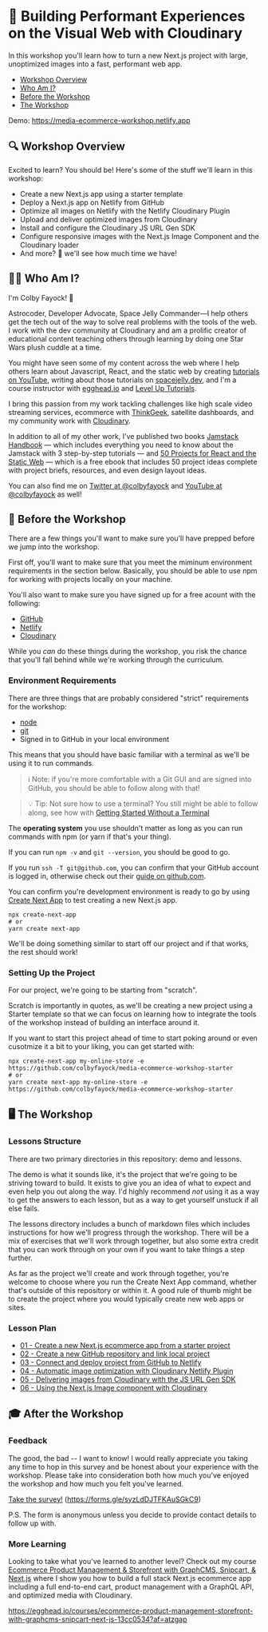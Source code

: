 # 🚀 Building Performant Experiences on the Visual Web with Cloudinary

In this workshop you'll learn how to turn a new Next.js project with large, unoptimized images into a fast, performant web app.

* [Workshop Overview](#-workshop-overview)
* [Who Am I?](#-who-am-i)
* [Before the Workshop](#-before-the-workshop)
* [The Workshop](#-the-workshop)

Demo: https://media-ecommerce-workshop.netlify.app

## 🔍 Workshop Overview

Excited to learn? You should be! Here's some of the stuff we'll learn in this workshop:
* Create a new Next.js app using a starter template
* Deploy a Next.js app on Netlify from GitHub
* Optimize all images on Netlify with the Netlify Cloudinary Plugin
* Upload and deliver optimized images from Cloudinary
* Install and configure the Cloudinary JS URL Gen SDK
* Configure responsive images with the Next.js Image Component and the Cloudinary loader
* And more? 👀 we'll see how much time we have!

## 👨‍🚀 Who Am I?

I'm Colby Fayock! 👋

Astrocoder, Developer Advocate, Space Jelly Commander—I help others get the tech out of the way to solve real problems with the tools of the web. I work with the dev community at Cloudinary and am a prolific creator of educational content teaching others through learning by doing one Star Wars plush cuddle at a time.

You might have seen some of my content across the web where I help others learn about Javascript, React, and the static web by creating [tutorials on YouTube](https://www.youtube.com/colbyfayock), writing about those tutorials on [spacejelly.dev](https://spacejelly.dev/), and I'm a course instructor with [egghead.io](https://egghead.io/instructors/colby-fayock?af=atzgap) and [Level Up Tutorials](https://www.leveluptutorials.com/tutorials/ecommerce-on-the-jamstack-with-snipcart-next-js-and-wordpress).

I bring this passion from my work tackling challenges like high scale video streaming services, ecommerce with [ThinkGeek](https://twitter.com/thinkgeek), satellite dashboards, and my community work with [Cloudinary](https://cloudinary.com/).

In addition to all of my other work, I've published two books [Jamstack Handbook](https://jamstackhandbook.com/) — which includes everything you need to know about the Jamstack with 3 step-by-step tutorials — and [50 Projects for React and the Static Web](https://50reactprojects.com/) — which is a free ebook that includes 50 project ideas complete with project briefs, resources, and even design layout ideas.

You can also find me on [Twitter at @colbyfayock](https://twitter.com/colbyfayock) and [YouTube at @colbyfayock](https://youtube.com/colbyfayock) as well!

## 🧰 Before the Workshop

There are a few things you'll want to make sure you'll have prepped before we jump into the workshop.

First off, you'll want to make sure that you meet the miminum environment requirements in the section below. Basically, you should be able to use npm for working with projects locally on your machine.

You'll also want to make sure you have signed up for a free acount with the following:
- [GitHub](https://github.com/)
- [Netlify](https://netlify.com/)
- [Cloudinary](https://cloudinary.com/)

While you _can_ do these things during the workshop, you risk the chance that you'll fall behind while we're working through the curriculum.

### Environment Requirements

There are three things that are probably considered "strict" requirements for the workshop:
* [node](https://nodejs.org/en/)
* [git](https://git-scm.com/)
* Signed in to GitHub in your local environment

This means that you should have basic familiar with a terminal as we'll be using it to run commands.

> ℹ️ Note: if you're more comfortable with a Git GUI and are signed into GitHub, you should be able to follow along with that!

> 💡 Tip: Not sure how to use a terminal? You still might be able to follow along, see how with [Getting Started Without a Terminal](https://github.com/colbyfayock/media-ecommerce-workshop/blob/main/help/Getting%20Started%20Without%20a%20Terminal.md)

The **operating system** you use shouldn't matter as long as you can run commands with npm (or yarn if that's your thing).

If you can run `npm -v` and `git --version`, you should be good to go.

If you run `ssh -T git@github.com`, you can confirm that your GitHub account is logged in, otherwise check out their [guide on github.com](https://docs.github.com/en/get-started/quickstart/set-up-git).

You can confirm you're development environment is ready to go by using [Create Next App](https://nextjs.org/docs/api-reference/create-next-app) to test creating a new Next.js app.

```
npx create-next-app
# or
yarn create next-app
```

We'll be doing something similar to start off our project and if that works, the rest should work!

### Setting Up the Project

For our project, we're going to be starting from "scratch".

Scratch is importantly in quotes, as we'll be creating a new project using a Starter template so that we can focus on learning how to integrate the tools of the workshop instead of building an interface around it.

If you want to start this project ahead of time to start poking around or even cusotmize it a bit to your liking, you can get started with:

```
npx create-next-app my-online-store -e https://github.com/colbyfayock/media-ecommerce-workshop-starter
# or
yarn create next-app my-online-store -e https://github.com/colbyfayock/media-ecommerce-workshop-starter
```

## 🖥 The Workshop

### Lessons Structure

There are two primary directories in this repository: demo and lessons.

The demo is what it sounds like, it's the project that we're going to be striving toward to build. It exists to give you an idea of what to expect and even help you out along the way. I'd highly recommend _not_ using it as a way to get the answers to each lesson, but as a way to get yourself unstuck if all else fails.

The lessons directory includes a bunch of markdown files which includes instructions for how we'll progress through the workshop. There will be a mix of exercises that we'll work through together, but also some extra credit that you can work through on your own if you want to take things a step further.

As far as the project we'll create and work through together, you're welcome to choose where you run the Create Next App command, whether that's outside of this repository or within it. A good rule of thumb might be to create the project where you would typically create new web apps or sites.

### Lesson Plan

* [01 - Create a new Next.js ecommerce app from a starter project](https://github.com/colbyfayock/media-ecommerce-workshop/blob/main/lessons/01%20-%20Create%20a%20new%20Next.js%20ecommerce%20app%20from%20a%20starter%20project.md)
* [02 - Create a new GitHub repository and link local project](https://github.com/colbyfayock/media-ecommerce-workshop/blob/main/lessons/02%20-%20Create%20a%20new%20GitHub%20repository%20and%20link%20local%20project.md)
* [03 - Connect and deploy project from GitHub to Netlify](https://github.com/colbyfayock/media-ecommerce-workshop/blob/main/lessons/03%20-%20Connect%20and%20deploy%20project%20from%20GitHub%20to%20Netlify.md)
* [04 - Automatic image optimization with Cloudinary Netlify Plugin](https://github.com/colbyfayock/media-ecommerce-workshop/blob/main/lessons/04%20-%20Automatic%20image%20optimization%20with%20Cloudinary%20Netlify%20Plugin.md)
* [05 - Delivering images from Cloudinary with the JS URL Gen SDK](https://github.com/colbyfayock/media-ecommerce-workshop/blob/main/lessons/05%20-%20Delivering%20images%20from%20Cloudinary%20with%20the%20JS%20URL%20Gen%20SDK.md)
* [06 - Using the Next.js Image component with Cloudinary](https://github.com/colbyfayock/media-ecommerce-workshop/blob/main/lessons/06%20-%20Using%20the%20Next.js%20Image%20component%20with%20Cloudinary.md)


## 🎓 After the Workshop

### Feedback

The good, the bad -- I want to know! I would really appreciate you taking any time to hop in this survey and be honest about your experience with the workshop. Please take into consideration both how much you've enjoyed the workshop and how much you felt you've learned.

[Take the survey!](https://forms.gle/syzLdDJTFKAuSGkC9) (https://forms.gle/syzLdDJTFKAuSGkC9)

P.S. The form is anonymous unless you decide to provide contact details to follow up with.

### More Learning

Looking to take what you've learned to another level? Check out my course [Ecommerce Product Management & Storefront with GraphCMS, Snipcart, & Next.js](https://egghead.io/courses/ecommerce-product-management-storefront-with-graphcms-snipcart-next-js-13cc0534?af=atzgap) where I show you how to build a full stack Next.js ecommerce app including a full end-to-end cart, product management with a GraphQL API, and optimized media with Cloudinary.

<https://egghead.io/courses/ecommerce-product-management-storefront-with-graphcms-snipcart-next-js-13cc0534?af=atzgap>
